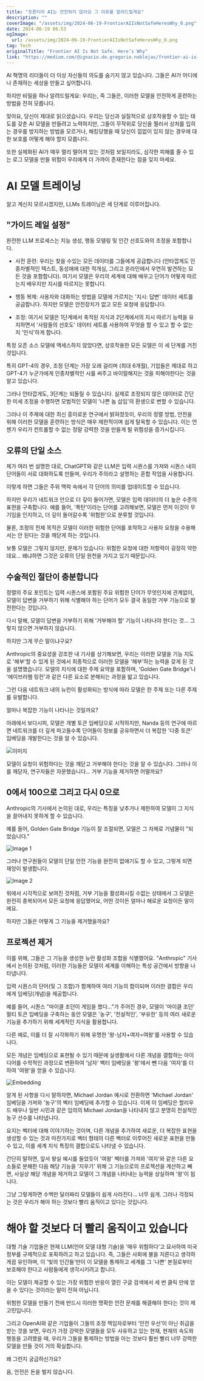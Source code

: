 ```yaml
---
title: "프론티어 AI는 안전하지 않아요 그 이유를 알려드릴게요"
description: ""
coverImage: "/assets/img/2024-06-19-FrontierAIIsNotSafeHeresWhy_0.png"
date: 2024-06-19 06:53
ogImage: 
  url: /assets/img/2024-06-19-FrontierAIIsNotSafeHeresWhy_0.png
tag: Tech
originalTitle: "Frontier AI Is Not Safe. Here’s Why"
link: "https://medium.com/@ignacio.de.gregorio.noblejas/frontier-ai-is-not-safe-heres-why-ef4fff7388c1"
---
```



AI 혁명의 리더들이 더 이상 자신들의 의도를 숨기지 않고 있습니다. 그들은 AI가 어디에나 존재하는 세상을 만들고 싶어합니다.

하지만 비밀을 하나 알려드릴게요: 우리는, 즉 그들은, 이러한 모델을 안전하게 훈련하는 방법을 전혀 모릅니다.

맞아요, 당신이 제대로 읽으셨습니다. 우리는 당신과 실질적으로 상호작용할 수 있는 태도를 갖춘 AI 모델을 만들려고 노력하지만, 그들이 무작위로 당신을 찔러서 상처를 입히는 경우를 방지하는 방법을 모르거나, 해킹당했을 때 당신이 낌없이 있지 않는 경우에 대한 보호를 어떻게 해야 할지 모릅니다.

또한 실체화된 AI가 매우 멀리 떨어져 있는 것처럼 보일지라도, 심각한 피해를 줄 수 있는 로그 모델을 만들 위험이 우리에게 더 가까이 존재한다는 점을 잊지 마세요.

<div class="content-ad"></div>

# AI 모델 트레이닝

알고 계신지 모르시겠지만, LLMs 트레이닝은 세 단계로 이루어집니다.

## "가이드 레일 설정"

완전한 LLM 프로세스는 지능 생성, 행동 모델링 및 인간 선호도와의 조정을 포함합니다.

<div class="content-ad"></div>

- 사전 훈련: 우리는 찾을 수있는 모든 데이터를 그들에게 공급합니다 (안타깝게도 인종차별적인 텍스트, 동성애에 대한 적개심, 그리고 온라인에서 우연히 발견하는 모든 것을 포함합니다). 여기서 모델은 우리의 세계에 대해 배우고 단어가 어떻게 따르는지 배우지만 지시를 따르지는 못합니다.
  
- 행동 복제: 사용자와 대화하는 방법을 모델에 가르치는 '지시: 답변' 데이터 세트를 공급합니다. 하지만 모델은 안전장치가 없고 모든 요청에 응답합니다.
  
- 조정: 여기서 모델은 1단계에서 축적된 지식과 2단계에서의 지시 따르기 능력을 유지하면서 '사람들의 선호도' 데이터 세트를 사용하여 무엇을 할 수 있고 할 수 없는지 '인식'하게 합니다.

특정 오픈 소스 모델에 액세스하지 않았다면, 상호작용한 모든 모델은 이 세 단계를 거친 것입니다.

특히 GPT-4의 경우, 조정 단계는 가장 오래 걸리며 (최대 6개월), 기업들은 제대로 하고 GPT-4가 누군가에게 인종차별적인 시를 써주고 바이럴해지는 것을 피해야한다는 것을 알고 있습니다.

그러나 안타깝게도, 3단계는 되돌릴 수 있습니다. 실제로 조정되지 않은 데이터로 간단한 미세 조정을 수행하면 모범적인 모델이 '나쁜 놈 삽입'의 환생으로 변할 수 있습니다.

<div class="content-ad"></div>

그러나 이 주제에 대한 최신 흥미로운 연구에서 밝혀졌듯이, 우리의 정렬 방법, 안전을 위해 이러한 모델을 훈련하는 방식은 매우 제한적이며 쉽게 탈옥할 수 있습니다. 이는 언젠가 우리가 컨트롤할 수 없는 정말 강력한 것을 만들게 될 위험성을 증가시킵니다.

## 오류의 단일 소스

제가 여러 번 설명한 대로, ChatGPT와 같은 LLM은 입력 시퀀스를 가져와 시퀀스 내의 단어들이 서로 대화하도록 만들며, 우리가 주의라고 설명하는 혼합 작업을 사용합니다.

이렇게 하면 그들은 주위 맥락 속에서 각 단어의 의미를 업데이트할 수 있습니다.

<div class="content-ad"></div>

하지만 우리가 네트워크 안으로 더 깊이 들어가면, 모델은 입력 데이터의 더 높은 수준의 표현을 구축합니다. 예를 들어, '폭탄'이라는 단어를 고려해보면, 모델은 먼저 이것이 무기임을 인지하고, 더 깊이 들어갈수록 '위험한'으로 분류할 것입니다.

물론, 조정의 전체 목적은 모델이 이러한 위험한 단어를 포착하고 사용자 요청을 수용해서는 안 된다는 것을 깨닫게 하는 것입니다.

보통 모델은 그렇지 않지만, 문제가 있습니다: 위험한 요청에 대한 저항력이 굉장히 약한데요... 왜냐하면 그것은 오류의 단일 원천을 가지고 있기 때문입니다.

## 수술적인 절단이 충분합니다

<div class="content-ad"></div>

정렬의 주요 포인트는 입력 시퀀스에 포함된 주요 위험한 단어가 무엇인지에 관계없이, 모델이 답변을 거부하기 위해 식별해야 하는 단어가 모두 결국 동일한 거부 기능으로 발전한다는 것입니다.  

다시 말해, 모델이 답변을 거부하기 위해 '거부해야 할' 기능이 나타나야 한다는 것... 그렇지 않으면 거부하지 않습니다.  

하지만 그게 무슨 말이냐구요?  

Anthropic의 중요성을 강조한 내 기사를 상기해보면, 우리는 이러한 모델을 기능 지도로 '해부'할 수 있게 된 것에서 최종적으로 이러한 모델을 '해부'하는 능력을 갖게 된 것을 설명했습니다. 모델의 지식에 대한 주제 요약을 포함하며, 'Golden Gate Bridge'나 '에이브러햄 링컨'과 같은 다른 요소로 분해되는 과정을 밟고 있습니다.

<div class="content-ad"></div>

그런 다음 네트워크 내의 뉴런이 활성화되는 방식에 따라 모델은 한 주제 또는 다른 주제를 유발합니다.

얼마나 복잡한 기능이 나타나는 것일까요?

아래에서 보다시피, 모델은 개별 토큰 임베딩으로 시작하지만, Nanda 등의 연구에 따르면 네트워크를 더 깊게 파고들수록 단어들이 정보를 공유하면서 더 복잡한 '다중 토큰' 임베딩을 개발한다는 것을 알 수 있습니다.

<div class="content-ad"></div>

![이미지](/assets/img/2024-06-19-FrontierAIIsNotSafeHeresWhy_0.png)

모델이 요청이 위험하다는 것을 깨닫고 거부해야 한다는 것을 알 수 있습니다. 그러나 이를 깨닫자, 연구자들은 자문했습니다... 거부 기능을 제거하면 어떨까요?

## 0에서 100으로 그리고 다시 0으로

Anthropic의 기사에서 논의된 대로, 우리는 특징을 낮추거나 제한하여 모델이 그 지식을 끌어내지 못하게 할 수 있습니다.

<div class="content-ad"></div>

예를 들어, Golden Gate Bridge 기능이 잘 조절되면, 모델은 그 자체로 기념물이 "되었습니다."

![Image 1](/assets/img/2024-06-19-FrontierAIIsNotSafeHeresWhy_1.png)

그러나 연구원들이 모델의 단일 안전 기능을 완전히 없애기도 할 수 있고, 그렇게 되면 재앙이 발생합니다.

![Image 2](/assets/img/2024-06-19-FrontierAIIsNotSafeHeresWhy_2.png)

<div class="content-ad"></div>

위에서 시각적으로 보여진 것처럼, 거부 기능을 활성화시킬 수없는 상태에서 그 모델은 완전히 종복되어서 모든 요청에 응답했어요, 어떤 것이든 얼마나 해로운 요청이든 말이에요.

하지만 그들은 어떻게 그 기능을 제거했을까요?

## 프로젝션 제거

이를 위해, 그들은 그 기능을 생성한 뉴런 활성화 조합을 식별했어요. "Anthropic" 기사에서 논의된 것처럼, 이러한 기능들은 모델이 세계를 이해하는 특성 공간에서 방향을 나타냅니다.

<div class="content-ad"></div>

입력 시퀀스의 단어(및 그 조합)가 함께하여 여러 기능의 합이되며 이러한 결합은 우리에게 임베딩(개념)을 제공합니다.

예를 들어, 시퀀스 "마이클 조던이 게임을 했다..."가 주어진 경우, 모델이 '마이클 조던' 멀티 토큰 임베딩을 구축하는 동안 모델은 '농구', '전설적인', '부유한' 등의 여러 새로운 기능을 추가하기 위해 세계적인 지식을 활용합니다.

다른 예로, 이를 더 잘 시각화하기 위해 유명한 '왕-남자+여자=여왕'를 사용할 수 있습니다.

모든 개념은 임베딩으로 표현될 수 있기 때문에 실생활에서 다른 개념을 결합하는 아이디어를 수학적인 과정으로 변환하여 '남자' 벡터 임베딩을 '왕'에서 뺀 다음 '여자'를 더하여 '여왕'을 얻을 수 있습니다.

<div class="content-ad"></div>


![Embedding](/assets/img/2024-06-19-FrontierAIIsNotSafeHeresWhy_3.png)

알게 된 사항을 다시 말하자면, Michael Jordan 예시로 전환하면 'Michael Jordan' 임베딩을 가져와 '농구'의 벡터 임베딩에 추가할 수 있습니다. 이제 이 임베딩은 할리우드 배우나 일반 시민과 같은 임의의 Michael Jordan을 나타내지 않고 분명히 전설적인 농구 선수를 나타냅니다.

요지는 벡터에 대해 이야기하는 것이며, 다른 개념을 추가하여 새로운, 더 복잡한 표현을 생성할 수 있는 것과 마찬가지로 벡터 형태의 다른 벡터로 이루어진 새로운 표현을 만들 수 있고, 이를 세계 지식 특징의 결합으로도 나타낼 수 있습니다.

간단히 말하면, 앞서 왕실 예시를 들었듯이 '여왕' 벡터를 가져와 '여자'와 같은 다른 요소들로 분해한 다음 해당 기능을 '지우기' 위해 그 기능으로의 프로젝션을 계산하고 빼면, 사실상 해당 개념을 제거하고 모델이 그 개념을 나타내는 능력을 상실하며 '왕'이 됩니다.


<div class="content-ad"></div>

그냥 그렇게하면 수백만 달러짜리 모델들이 쉽게 사라진다... 너무 쉽게. 그러나 걱정되는 것은 우리가 해야 하는 것보다 빨리 움직이고 있다는 것입니다.

# 해야 할 것보다 더 빨리 움직이고 있습니다

대형 기술 기업들은 현재 LLM(언어 모델 대형 기술)을 '매우 위험하다'고 묘사하여 미국 정부를 규제적으로 포획하려고 하고 있습니다. 즉, 그들은 사회에 불을 지른다고 생각하게끔 유인하며, 이 '빛의 인간들'만이 이 모델을 통제하고 세계를 그 '나쁜' 본질로부터 보호해야 한다고 사람들에게 생각시키려고 합니다.

이는 모델이 제공할 수 있는 가장 위험한 반응이 열린 구글 검색에서 세 번 클릭 만에 얻을 수 있다는 것이라는 말이 전혀 아닙니다.

<div class="content-ad"></div>

위험한 모델을 만들기 전에 반드시 이러한 명확한 안전 문제를 해결해야 한다는 것이 제 고민입니다.

그리고 OpenAI와 같은 기업들이 그들의 조정 책임자로부터 ‘안전 우선’이 아닌 취급을 받는 것을 보면, 우리가 가장 강력한 모델들을 모두 사유하고 있는 현재, 현재의 속도와 행동을 고려했을 때, 우리가 그들을 통제하는 방법을 아는 것보다 훨씬 빨리 너무 강력한 모델을 만들 것이 거의 확실합니다.

왜 그런지 궁금하신가요?

음, 안전은 돈을 벌지 않습니다.